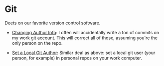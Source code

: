 # Git
Deets on our favorite version control software.

- [Changing Author Info](https://help.github.com/articles/changing-author-info/): I often will accidentally write a ton of commits on my work git account. This will correct all of those, assuming you're the only person on the repo.

- [Set a Local Git Author](http://www.thebuzzmedia.com/git-tip-git-config-user-name-and-user-email-for-local-not-global-config/): Similar deal as above: set a local git user (your person, for example) in personal repos on your work computer.
